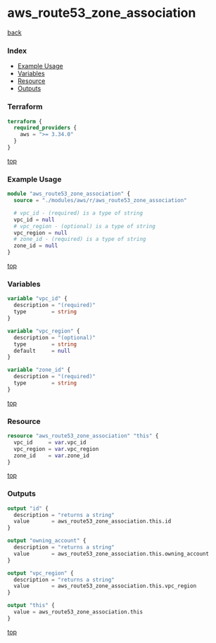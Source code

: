 # aws_route53_zone_association

[back](../aws.md)

### Index

- [Example Usage](#example-usage)
- [Variables](#variables)
- [Resource](#resource)
- [Outputs](#outputs)

### Terraform

```terraform
terraform {
  required_providers {
    aws = ">= 3.34.0"
  }
}
```

[top](#index)

### Example Usage

```terraform
module "aws_route53_zone_association" {
  source = "./modules/aws/r/aws_route53_zone_association"

  # vpc_id - (required) is a type of string
  vpc_id = null
  # vpc_region - (optional) is a type of string
  vpc_region = null
  # zone_id - (required) is a type of string
  zone_id = null
}
```

[top](#index)

### Variables

```terraform
variable "vpc_id" {
  description = "(required)"
  type        = string
}

variable "vpc_region" {
  description = "(optional)"
  type        = string
  default     = null
}

variable "zone_id" {
  description = "(required)"
  type        = string
}
```

[top](#index)

### Resource

```terraform
resource "aws_route53_zone_association" "this" {
  vpc_id     = var.vpc_id
  vpc_region = var.vpc_region
  zone_id    = var.zone_id
}
```

[top](#index)

### Outputs

```terraform
output "id" {
  description = "returns a string"
  value       = aws_route53_zone_association.this.id
}

output "owning_account" {
  description = "returns a string"
  value       = aws_route53_zone_association.this.owning_account
}

output "vpc_region" {
  description = "returns a string"
  value       = aws_route53_zone_association.this.vpc_region
}

output "this" {
  value = aws_route53_zone_association.this
}
```

[top](#index)